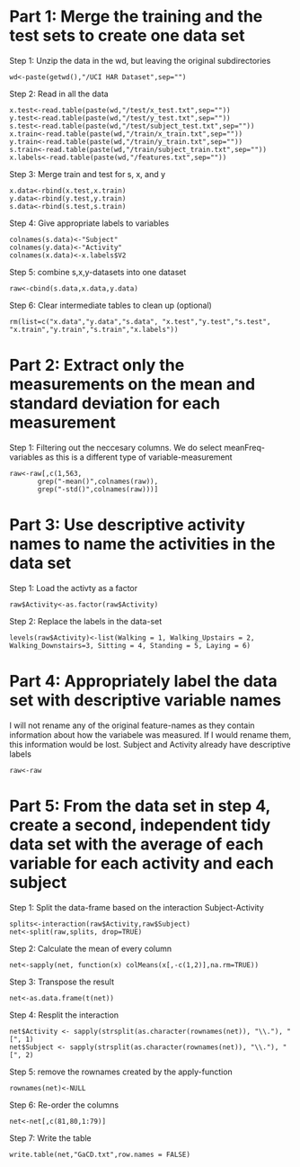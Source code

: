 Part 1: Merge the training and the test sets to create one data set
===================================================================

Step 1: Unzip the data in the wd, but leaving the original
subdirectories

    wd<-paste(getwd(),"/UCI HAR Dataset",sep="")

Step 2: Read in all the data

    x.test<-read.table(paste(wd,"/test/x_test.txt",sep=""))
    y.test<-read.table(paste(wd,"/test/y_test.txt",sep=""))
    s.test<-read.table(paste(wd,"/test/subject_test.txt",sep=""))
    x.train<-read.table(paste(wd,"/train/x_train.txt",sep=""))
    y.train<-read.table(paste(wd,"/train/y_train.txt",sep=""))
    s.train<-read.table(paste(wd,"/train/subject_train.txt",sep=""))
    x.labels<-read.table(paste(wd,"/features.txt",sep=""))

Step 3: Merge train and test for s, x, and y

    x.data<-rbind(x.test,x.train)
    y.data<-rbind(y.test,y.train)
    s.data<-rbind(s.test,s.train)

Step 4: Give appropriate labels to variables

    colnames(s.data)<-"Subject"
    colnames(y.data)<-"Activity"
    colnames(x.data)<-x.labels$V2

Step 5: combine s,x,y-datasets into one dataset

    raw<-cbind(s.data,x.data,y.data)

Step 6: Clear intermediate tables to clean up (optional)

    rm(list=c("x.data","y.data","s.data", "x.test","y.test","s.test", "x.train","y.train","s.train","x.labels"))

Part 2: Extract only the measurements on the mean and standard deviation for each measurement
=============================================================================================

Step 1: Filtering out the neccesary columns. We do select
meanFreq-variables as this is a different type of variable-measurement

    raw<-raw[,c(1,563,
           grep("-mean()",colnames(raw)),
           grep("-std()",colnames(raw)))]

Part 3: Use descriptive activity names to name the activities in the data set
=============================================================================

Step 1: Load the activty as a factor

    raw$Activity<-as.factor(raw$Activity)

Step 2: Replace the labels in the data-set

    levels(raw$Activity)<-list(Walking = 1, Walking_Upstairs = 2, Walking_Downstairs=3, Sitting = 4, Standing = 5, Laying = 6)

Part 4: Appropriately label the data set with descriptive variable names
========================================================================

I will not rename any of the original feature-names as they contain
information about how the variabele was measured. If I would rename
them, this information would be lost. Subject and Activity already have
descriptive labels

    raw<-raw

Part 5: From the data set in step 4, create a second, independent tidy data set with the average of each variable for each activity and each subject
====================================================================================================================================================

Step 1: Split the data-frame based on the interaction Subject-Activity

    splits<-interaction(raw$Activity,raw$Subject)
    net<-split(raw,splits, drop=TRUE)

Step 2: Calculate the mean of every column

    net<-sapply(net, function(x) colMeans(x[,-c(1,2)],na.rm=TRUE))

Step 3: Transpose the result

    net<-as.data.frame(t(net))

Step 4: Resplit the interaction

    net$Activity <- sapply(strsplit(as.character(rownames(net)), "\\."), "[", 1)
    net$Subject <- sapply(strsplit(as.character(rownames(net)), "\\."), "[", 2)

Step 5: remove the rownames created by the apply-function

    rownames(net)<-NULL

Step 6: Re-order the columns

    net<-net[,c(81,80,1:79)]

Step 7: Write the table

    write.table(net,"GaCD.txt",row.names = FALSE)
